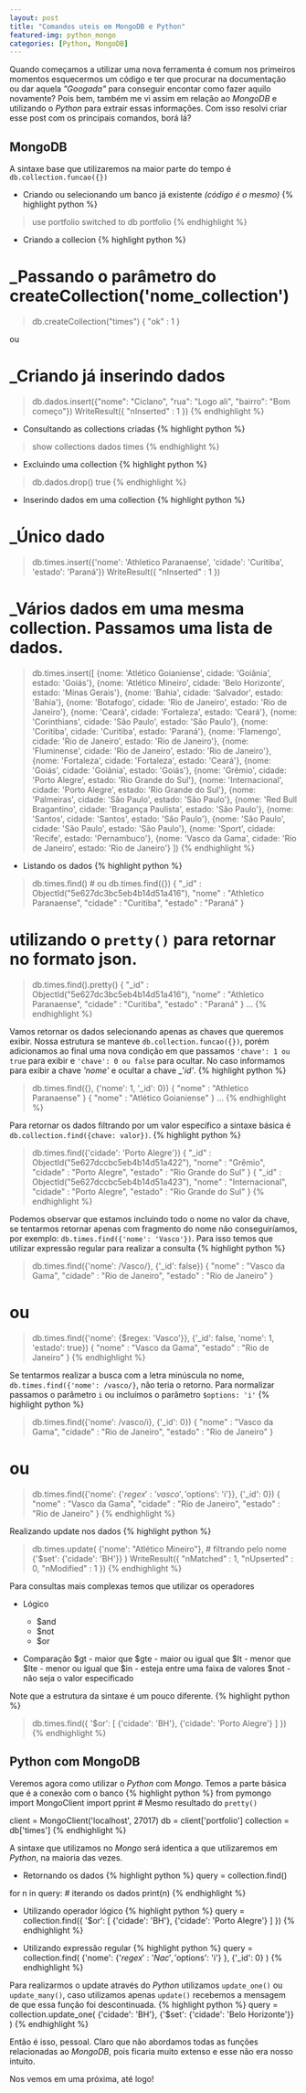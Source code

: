 ```yaml
---
layout: post
title: "Comandos uteis em MongoDB e Python"
featured-img: python_mongo
categories: [Python, MongoDB]
---
```


Quando começamos a utilizar uma nova ferramenta é comum nos primeiros momentos esquecermos um código e ter que procurar na documentação ou dar aquela _"Googada"_ para conseguir encontar como fazer aquilo novamente? Pois bem, também me vi assim em relação ao _MongoDB_ e utilizando o _Python_ para extrair essas informações. Com isso resolvi criar esse post com os principais comandos, borá lá? 

## MongoDB

A sintaxe base que utilizaremos na maior parte do tempo é `db.collection.funcao({})`

* Criando ou selecionando um banco já existente _(código é o mesmo)_
{% highlight python %}
> use portfolio
switched to db portfolio
{% endhighlight %}

* Criando a collecion
{% highlight python %}
# _Passando o parâmetro do createCollection('nome_collection')
> db.createCollection("times")
{ "ok" : 1 }

ou

# _Criando já inserindo dados
> db.dados.insert({"nome": "Ciclano", "rua": "Logo ali", "bairro": "Bom começo"})
WriteResult({ "nInserted" : 1 })
{% endhighlight %}

* Consultando as collections criadas
{% highlight python %}
> show collections
dados
times
{% endhighlight %}

* Excluindo uma collection
{% highlight python %}
> db.dados.drop()
true
{% endhighlight %}

* Inserindo dados em uma collection
{% highlight python %}
# _Único dado
> db.times.insert({'nome': 'Athletico Paranaense', 'cidade': 'Curitiba', 'estado': 'Paraná'})
WriteResult({ "nInserted" : 1 })

# _Vários dados em uma mesma collection. Passamos uma lista de dados. 
> db.times.insert([
    {nome: 'Atlético Goianiense', cidade: 'Goiânia', estado: 'Goiás'},
    {nome: 'Atlético Mineiro', cidade: 'Belo Horizonte', estado: 'Minas Gerais'},
    {nome: 'Bahia', cidade: 'Salvador', estado: 'Bahia'},
    {nome: 'Botafogo', cidade: 'Rio de Janeiro', estado: 'Rio de Janeiro'},
    {nome: 'Ceará', cidade: 'Fortaleza', estado: 'Ceará'},
    {nome: 'Corinthians', cidade: 'São Paulo', estado: 'São Paulo'},
    {nome: 'Coritiba', cidade: 'Curitiba', estado: 'Paraná'},
    {nome: 'Flamengo', cidade: 'Rio de Janeiro', estado: 'Rio de Janeiro'},
    {nome: 'Fluminense', cidade: 'Rio de Janeiro', estado: 'Rio de Janeiro'},
    {nome: 'Fortaleza', cidade: 'Fortaleza', estado: 'Ceará'},
    {nome: 'Goiás', cidade: 'Goiânia', estado: 'Goiás'},
    {nome: 'Grêmio', cidade: 'Porto Alegre', estado: 'Rio Grande do Sul'},
    {nome: 'Internacional', cidade: 'Porto Alegre', estado: 'Rio Grande do Sul'},
    {nome: 'Palmeiras', cidade: 'São Paulo', estado: 'São Paulo'},
    {nome: 'Red Bull Bragantino', cidade: 'Bragança Paulista', estado: 'São Paulo'},
    {nome: 'Santos', cidade: 'Santos', estado: 'São Paulo'},
    {nome: 'São Paulo', cidade: 'São Paulo', estado: 'São Paulo'},
    {nome: 'Sport', cidade: 'Recife', estado: 'Pernambuco'},
    {nome: 'Vasco da Gama', cidade: 'Rio de Janeiro', estado: 'Rio de Janeiro'}
 ])
{% endhighlight %}
 
 * Listando os dados 
{% highlight python %}
> db.times.find() # ou db.times.find({})
{ "_id" : ObjectId("5e627dc3bc5eb4b14d51a416"), "nome" : "Athletico Paranaense", "cidade" : "Curitiba", "estado" : "Paraná" }

# utilizando o `pretty()` para retornar no formato json.
> db.times.find().pretty()
{
        "_id" : ObjectId("5e627dc3bc5eb4b14d51a416"),
        "nome" : "Athletico Paranaense",
        "cidade" : "Curitiba",
        "estado" : "Paraná"
}
...
{% endhighlight %}

Vamos retornar os dados selecionando apenas as chaves que queremos exibir. Nossa estrutura se manteve `db.collection.funcao({})`, porém adicionamos ao final uma nova condição em que passamos `'chave': 1 ou true` para exibir e `'chave': 0 ou false` para ocultar. No caso informamos para exibir a chave _'nome'_ e ocultar a chave _'_id'_.
{% highlight python %}
> db.times.find({}, {'nome': 1, '_id': 0})
{ "nome" : "Athletico Paranaense" }
{ "nome" : "Atlético Goianiense" }
...
{% endhighlight %}

Para retornar os dados filtrando por um valor específico a sintaxe básica é `db.collection.find({chave: valor})`.
{% highlight python %}
> db.times.find({'cidade': 'Porto Alegre'})
{ "_id" : ObjectId("5e627dccbc5eb4b14d51a422"), "nome" : "Grêmio", "cidade" : "Porto Alegre", "estado" : "Rio Grande do Sul" }
{ "_id" : ObjectId("5e627dccbc5eb4b14d51a423"), "nome" : "Internacional", "cidade" : "Porto Alegre", "estado" : "Rio Grande do Sul" }
{% endhighlight %}

Podemos observar que estamos incluindo todo o nome no valor da chave, se tentarmos retornar apenas com fragmento do nome não conseguiríamos, por exemplo: `db.times.find({'nome': 'Vasco'})`. Para isso temos que utilizar expressão regular para realizar a consulta
{% highlight python %}
> db.times.find({'nome': /Vasco/}, {'_id': false})
{ "nome" : "Vasco da Gama", "cidade" : "Rio de Janeiro", "estado" : "Rio de Janeiro" }

# ou

> db.times.find({'nome': {$regex: 'Vasco'}}, {'_id': false, 'nome': 1, 'estado': true})
{ "nome" : "Vasco da Gama", "estado" : "Rio de Janeiro" }
{% endhighlight %}

Se tentarmos realizar a busca com a letra minúscula no nome, `db.times.find({'nome': /vasco/}`, não teria o retorno. Para normalizar passamos o parâmetro `i` ou incluímos o parâmetro `$options: 'i'`
{% highlight python %}
> db.times.find({'nome': /vasco/i}, {'_id': 0})
{ "nome" : "Vasco da Gama", "cidade" : "Rio de Janeiro", "estado" : "Rio de Janeiro" }

# ou 

> db.times.find({'nome': {'$regex': 'vasco', '$options': 'i'}}, {'_id': 0})
{ "nome" : "Vasco da Gama", "cidade" : "Rio de Janeiro", "estado" : "Rio de Janeiro" }
{% endhighlight %}

Realizando update nos dados
{% highlight python %}
> db.times.update(
    {'nome': "Atlético Mineiro"}, # filtrando pelo nome
    {'$set': {'cidade': 'BH'}}
)
WriteResult({ "nMatched" : 1, "nUpserted" : 0, "nModified" : 1 })
{% endhighlight %}

Para consultas mais complexas temos que utilizar os operadores
* Lógico
    * $and
    * $not
    * $or
        
* Comparação
    $gt - maior que
    $gte - maior ou igual que
    $lt - menor que
    $lte - menor ou igual que
    $in - esteja entre uma faixa de valores
    $not - não seja o valor especificado

Note que a estrutura da sintaxe é um pouco diferente.
{% highlight python %}
> db.times.find({
    '$or': [
        {'cidade': 'BH'},
        {'cidade': 'Porto Alegre'}
    ]
})
{% endhighlight %}

## Python com MongoDB

Veremos agora como utilizar o _Python_ com _Mongo_. Temos a parte básica que é a conexão com o banco
{% highlight python %}
from pymongo import MongoClient
import pprint  # Mesmo resultado do `pretty()`

client = MongoClient('localhost', 27017)
db = client['portfolio']
collection = db['times']
{% endhighlight %}

A sintaxe que utilizamos no _Mongo_ será identica a que utilizaremos em _Python_, na maioria das vezes.

* Retornando os dados
{% highlight python %}
query = collection.find()

for n in query:  # iterando os dados
    print(n)
{% endhighlight %}

* Utilizando operador lógico
{% highlight python %}
query = collection.find({
    '$or': [
        {'cidade': 'BH'},
        {'cidade': 'Porto Alegre'}
    ]
})
{% endhighlight %}

* Utilizando expressão regular
{% highlight python %}
query = collection.find(
    {'nome': 
        {'$regex': 'Nac', '$options': 'i'}
    },
    {'_id': 0}
)
{% endhighlight %}

Para realizarmos o update através do _Python_ utilizamos `update_one()` ou `update_many()`, caso utilizamos apenas `update()` recebemos a mensagem de que essa função foi descontinuada.
{% highlight python %}
query = collection.update_one(
    {'cidade': 'BH'},
    {'$set': {'cidade': 'Belo Horizonte'}}
)
{% endhighlight %}

Então é isso, pessoal. Claro que não abordamos todas as funções relacionadas ao _MongoDB_, pois ficaria muito extenso e esse não era nosso intuito. 

Nos vemos em uma próxima, até logo!
